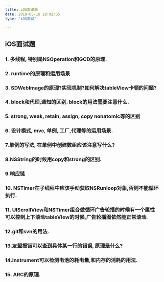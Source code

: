 ```yaml
---
title: iOS面试题
date: 2018-05-18 18:02:05
type: "iOS面试"

---
```


## iOS面试题

### 1. 多线程, 特别是NSOperation和GCD的原理.


### 2. runtime的原理和运用场景

### 3. SDWebImage的原理?实现机制?如何解决tableView卡顿的问题?


### 4. block和代理,通知的区别. block的用法需要注意什么.

### 5. strong, weak, retain, assign, copy nonatomic等的区别


### 6. 设计模式, mvc, 单例, 工厂,代理等的运用场景.

### 7.单例的写法, 在单例中创建数组应该注意写什么?

### 8.NSString的时候用copy和strong的区别.

### 9.响应链

### 10. NSTimer在子线程中应该手动获取NSRunloop对象,否则不能循环执行.

### 11. UIScrollView和NSTimer组合做循环广告轮播的时候有一个属性可以控制上下滚动tableVIew的时候,广告轮播图依然能正常滚动.

### 12.git和svn的用法.


### 13.友盟报错可以查到具体某一行的错误, 原理是什么?

### 14.Instrument可以检测电池的耗电量,和内存的消耗的用法.


### 15. ARC的原理. 


